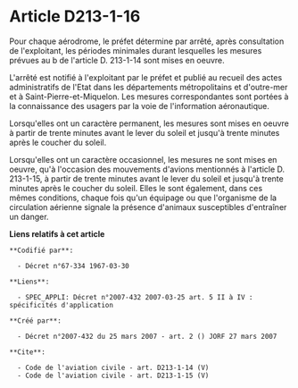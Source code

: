 # Article D213-1-16

Pour chaque aérodrome, le préfet détermine par arrêté, après consultation de l'exploitant, les périodes minimales durant
lesquelles les mesures prévues au b de l'article D. 213-1-14 sont mises en oeuvre.

L'arrêté est notifié à l'exploitant par le préfet et publié au recueil des actes administratifs de l'Etat dans les
départements métropolitains et d'outre-mer et à Saint-Pierre-et-Miquelon. Les mesures correspondantes sont portées à la
connaissance des usagers par la voie de l'information aéronautique.

Lorsqu'elles ont un caractère permanent, les mesures sont mises en oeuvre à partir de trente minutes avant le lever du soleil
et jusqu'à trente minutes après le coucher du soleil.

Lorsqu'elles ont un caractère occasionnel, les mesures ne sont mises en oeuvre, qu'à l'occasion des mouvements d'avions
mentionnés à l'article D. 213-1-15, à partir de trente minutes avant le lever du soleil et jusqu'à trente minutes après le
coucher du soleil. Elles le sont également, dans ces mêmes conditions, chaque fois qu'un équipage ou que l'organisme de la
circulation aérienne signale la présence d'animaux susceptibles d'entraîner un danger.

**Liens relatifs à cet article**

	**Codifié par**:

	  - Décret n°67-334 1967-03-30

	**Liens**:

	  - SPEC_APPLI: Décret n°2007-432 2007-03-25 art. 5 II à IV : spécificités d'application

	**Créé par**:

	  - Décret n°2007-432 du 25 mars 2007 - art. 2 () JORF 27 mars 2007

	**Cite**:

	  - Code de l'aviation civile - art. D213-1-14 (V)
	  - Code de l'aviation civile - art. D213-1-15 (V)
